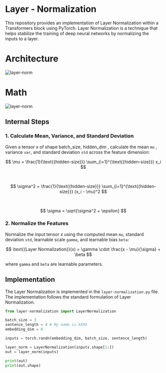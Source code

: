 # Layer - Normalization

This repository provides an implementation of Layer Normalization within a Transformers block using PyTorch. Layer Normalization is a technique that helps stabilize the training of deep neural networks by normalizing the inputs to a layer.

# Architecture

![layer-norm](https://cdn.sanity.io/images/vr8gru94/production/68cddd98ed9529e2b0edac143a47ec1b5ecbadd3-800x521.png)

# Math 

![layer-norm](https://melfm.github.io/posts/2018-08-Understanding-Normalization/img/batch_norm_forward.png)

## Internal Steps

### 1. Calculate Mean, Variance, and Standard Deviation

Given a tensor x of shape batch_size, hidden_dim , calculate the mean `mu` , variance `var`, and standard deviation `std` across the feature dimension:

$$
\mu = \frac{1}{\text{{hidden-size}}} \sum_{i=1}^{\text{{hidden-size}}} x_i
$$

<br> 

$$
\sigma^2 = \frac{1}{\text{{hidden-size}}} \sum_{i=1}^{\text{{hidden-size}}} (x_i - \mu)^2
$$

<br> 

$$
\sigma = \sqrt{\sigma^2 + \epsilon}
$$

### 2. Normalize the Features

Normalize the input tensor x using the computed mean `mu`, standard deviation `std`, learnable scale `gamma`, and learnable bias `beta`:

$$
\text{{Layer Normalization}}(x) = \gamma \cdot \frac{x - \mu}{\sigma} + \beta
$$

where `gamma` and `beta` are learnable parameters.

## Implementation

The Layer Normalization is implemented in the `layer-normalization.py` file. The implementation follows the standard formulation of Layer Normalization.

```python
from layer-normalization import LayerNormalization

batch_size = 3
sentence_length = 4 # My name is XXXX
embedding_dim = 8

inputs = torch.randn(embedding_dim, batch_size, sentence_length)

layer_norm = LayerNormalization(inputs.shape[1:])
out = layer_norm(inputs)

print(out)
print(out.shape)
```
